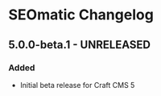 # SEOmatic Changelog

## 5.0.0-beta.1 - UNRELEASED
### Added
* Initial beta release for Craft CMS 5

